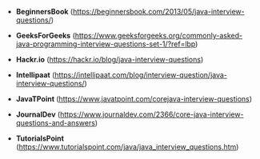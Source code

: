 * **BeginnersBook** (https://beginnersbook.com/2013/05/java-interview-questions/)

* **GeeksForGeeks** (https://www.geeksforgeeks.org/commonly-asked-java-programming-interview-questions-set-1/?ref=lbp)

* **Hackr.io** (https://hackr.io/blog/java-interview-questions)

* **Intellipaat** (https://intellipaat.com/blog/interview-question/java-interview-questions/)

* **JavaTPoint** (https://www.javatpoint.com/corejava-interview-questions)

* **JournalDev** (https://www.journaldev.com/2366/core-java-interview-questions-and-answers)

* **TutorialsPoint** (https://www.tutorialspoint.com/java/java_interview_questions.htm)